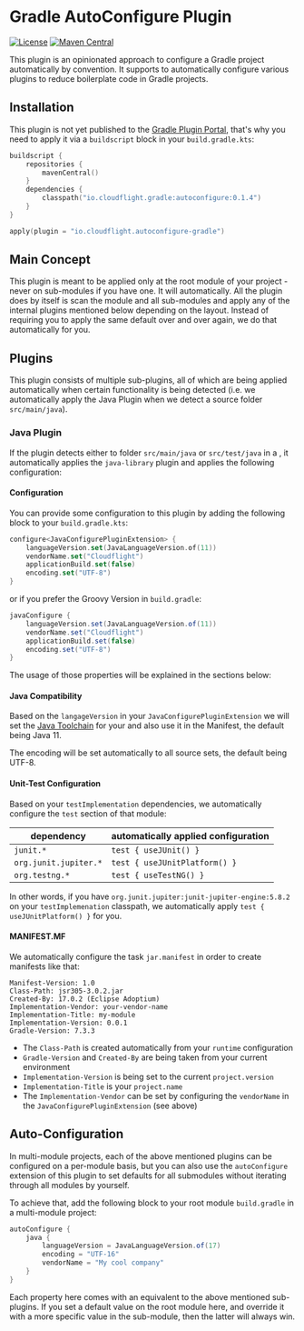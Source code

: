 # Gradle AutoConfigure Plugin

[![License](https://img.shields.io/badge/License-Apache_2.0-green.svg)](https://opensource.org/licenses/Apache-2.0)
[![Maven Central](https://img.shields.io/maven-central/v/io.cloudflight.gradle/autoconfigure.svg?label=Maven%20Central)](https://search.maven.org/artifact/io.cloudflight.gradle/autoconfigure)

This plugin is an opinionated approach to configure a Gradle project automatically by convention. 
It supports to automatically configure various plugins to reduce boilerplate code in Gradle projects.

## Installation

This plugin is not yet published to the [Gradle Plugin Portal](https://plugins.gradle.org/), that's 
why you need to apply it via a `buildscript` block in your `build.gradle.kts`:

````kotlin
buildscript {
    repositories {
        mavenCentral()
    }
    dependencies {
        classpath("io.cloudflight.gradle:autoconfigure:0.1.4")
    }
}

apply(plugin = "io.cloudflight.autoconfigure-gradle")
````

## Main Concept

This plugin is meant to be applied only at the root module of your project - never on sub-modules if you have one. It will
automatically. All the plugin does by itself is scan the module and all sub-modules and apply
any of the internal plugins mentioned below depending on the layout. Instead of requiring you
to apply the same default over and over again, we do that automatically for you.


## Plugins

This plugin consists of multiple sub-plugins, all of which are being applied automatically when 
certain functionality is being detected (i.e. we automatically apply the Java Plugin when we detect 
a source folder `src/main/java`). 

### Java Plugin

If the plugin detects either to folder `src/main/java` or `src/test/java` in a , it automatically
applies the `java-library` plugin and applies the following configuration:

#### Configuration

You can provide some configuration to this plugin by adding the following block to 
your `build.gradle.kts`:

````kotlin
configure<JavaConfigurePluginExtension> {
    languageVersion.set(JavaLanguageVersion.of(11))
    vendorName.set("Cloudflight")
    applicationBuild.set(false)
    encoding.set("UTF-8")
}
````

or if you prefer the Groovy Version in `build.gradle`:
````groovy
javaConfigure {
    languageVersion.set(JavaLanguageVersion.of(11))
    vendorName.set("Cloudflight")
    applicationBuild.set(false)
    encoding.set("UTF-8")
}
````


The usage of those properties will be explained in the sections below:

#### Java Compatibility

Based on the `langageVersion` in your `JavaConfigurePluginExtension` we will set the [Java Toolchain](https://docs.gradle.org/current/userguide/toolchains.html)
for your and also use it in the Manifest, the default being Java 11. 

The encoding will be set automatically to all source sets, the default being UTF-8.

#### Unit-Test Configuration

Based on your `testImplementation` dependencies, we automatically configure
the `test` section of that module:

| dependency            | automatically applied configuration |
|-----------------------|-------------------------------------|
| `junit.*`             | `test { useJUnit() }`               |
| `org.junit.jupiter.*` | `test { useJUnitPlatform() }`       |
| `org.testng.*`        | `test { useTestNG() }`              |

In other words, if you have `org.junit.jupiter:junit-jupiter-engine:5.8.2` on your `testImplemenation`
classpath, we automatically apply `test { useJUnitPlatform() }` for you.


#### MANIFEST.MF

We automatically configure the task `jar.manifest` in order to create manifests like that:

````
Manifest-Version: 1.0
Class-Path: jsr305-3.0.2.jar
Created-By: 17.0.2 (Eclipse Adoptium)
Implementation-Vendor: your-vendor-name
Implementation-Title: my-module
Implementation-Version: 0.0.1
Gradle-Version: 7.3.3
````

* The `Class-Path` is created automatically from your `runtime` configuration
* `Gradle-Version` and `Created-By` are being taken from your current environment
* `Implementation-Version` is being set to the current `project.version`
* `Implementation-Title` is your `project.name`
* The `Implementation-Vendor` can be set by configuring the `vendorName` in the `JavaConfigurePluginExtension` (see above)

## Auto-Configuration

In multi-module projects, each of the above mentioned plugins can be configured on a per-module basis,
but you can also use the `autoConfigure` extension of this plugin to set defaults for all submodules without
iterating through all modules by yourself.

To achieve that, add the following block to your root module `build.gradle` in a multi-module project:

````groovy
autoConfigure {
    java {
        languageVersion = JavaLanguageVersion.of(17)
        encoding = "UTF-16"
        vendorName = "My cool company"
    }
}
````

Each property here comes with an equivalent to the above mentioned sub-plugins. If you set a default value
on the root module here, and override it with a more specific value in the sub-module, then the latter will
always win.